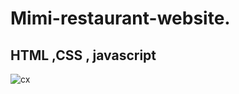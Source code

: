 # Mimi-restaurant-website.
## HTML ,CSS , javascript

![cx](https://user-images.githubusercontent.com/89097013/184898837-16ee3082-945d-4634-ac71-f64f3b910da4.png)

